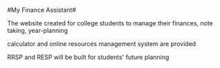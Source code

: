 #My Finance Assistant#

The website created for college students to manage their finances, note taking, year-planning

calculator and online resources management system are provided

RRSP and RESP will be built for students' future planning
